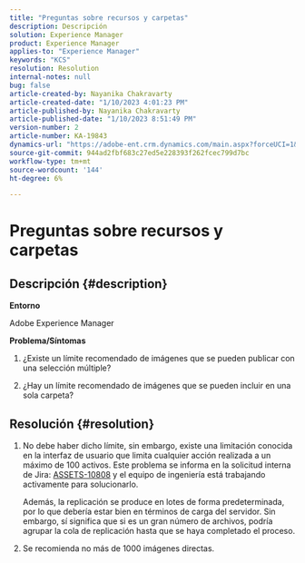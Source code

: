 ```yaml
---
title: "Preguntas sobre recursos y carpetas"
description: Descripción
solution: Experience Manager
product: Experience Manager
applies-to: "Experience Manager"
keywords: "KCS"
resolution: Resolution
internal-notes: null
bug: false
article-created-by: Nayanika Chakravarty
article-created-date: "1/10/2023 4:01:23 PM"
article-published-by: Nayanika Chakravarty
article-published-date: "1/10/2023 8:51:49 PM"
version-number: 2
article-number: KA-19843
dynamics-url: "https://adobe-ent.crm.dynamics.com/main.aspx?forceUCI=1&pagetype=entityrecord&etn=knowledgearticle&id=ea08d305-0091-ed11-aad1-6045bd0063aa"
source-git-commit: 944ad2fbf683c27ed5e228393f262fcec799d7bc
workflow-type: tm+mt
source-wordcount: '144'
ht-degree: 6%

---
```


# Preguntas sobre recursos y carpetas

## Descripción {#description}


<b>Entorno</b>

Adobe Experience Manager

<b>Problema/Síntomas</b>

1. ¿Existe un límite recomendado de imágenes que se pueden publicar con una selección múltiple?

2. ¿Hay un límite recomendado de imágenes que se pueden incluir en una sola carpeta?


## Resolución {#resolution}


1. No debe haber dicho límite, sin embargo, existe una limitación conocida en la interfaz de usuario que limita cualquier acción realizada a un máximo de 100 activos. Este problema se informa en la solicitud interna de Jira: [ASSETS-10808](https://jira.corp.adobe.com/browse/ASSETS-10808) y el equipo de ingeniería está trabajando activamente para solucionarlo.



   Además, la replicación se produce en lotes de forma predeterminada, por lo que debería estar bien en términos de carga del servidor. Sin embargo, sí significa que si es un gran número de archivos, podría agrupar la cola de replicación hasta que se haya completado el proceso.


2. Se recomienda no más de 1000 imágenes directas.

